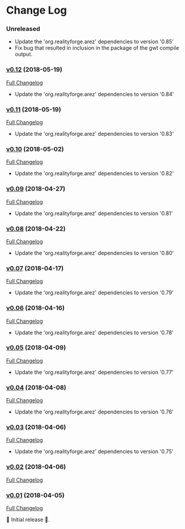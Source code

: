 # Change Log

### Unreleased

* Update the 'org.realityforge.arez' dependencies to version '0.85'
* Fix bug that resulted in inclusion in the package of the gwt compile output.

### [v0.12](https://github.com/arez/arez-idlestatus/tree/v0.12) (2018-05-19)
[Full Changelog](https://github.com/arez/arez-idlestatus/compare/v0.11...v0.12)

* Update the 'org.realityforge.arez' dependencies to version '0.84'

### [v0.11](https://github.com/arez/arez-idlestatus/tree/v0.11) (2018-05-19)
[Full Changelog](https://github.com/arez/arez-idlestatus/compare/v0.10...v0.11)

* Update the 'org.realityforge.arez' dependencies to version '0.83'

### [v0.10](https://github.com/arez/arez-idlestatus/tree/v0.10) (2018-05-02)
[Full Changelog](https://github.com/arez/arez-idlestatus/compare/v0.09...v0.10)

* Update the 'org.realityforge.arez' dependencies to version '0.82'

### [v0.09](https://github.com/arez/arez-idlestatus/tree/v0.09) (2018-04-27)
[Full Changelog](https://github.com/arez/arez-idlestatus/compare/v0.08...v0.09)

* Update the 'org.realityforge.arez' dependencies to version '0.81'

### [v0.08](https://github.com/arez/arez-idlestatus/tree/v0.08) (2018-04-22)
[Full Changelog](https://github.com/arez/arez-idlestatus/compare/v0.07...v0.08)

* Update the 'org.realityforge.arez' dependencies to version '0.80'

### [v0.07](https://github.com/arez/arez-idlestatus/tree/v0.07) (2018-04-17)
[Full Changelog](https://github.com/arez/arez-idlestatus/compare/v0.06...v0.07)

* Update the 'org.realityforge.arez' dependencies to version '0.79'

### [v0.06](https://github.com/arez/arez-idlestatus/tree/v0.06) (2018-04-16)
[Full Changelog](https://github.com/arez/arez-idlestatus/compare/v0.05...v0.06)

* Update the 'org.realityforge.arez' dependencies to version '0.78'

### [v0.05](https://github.com/arez/arez-idlestatus/tree/v0.05) (2018-04-09)
[Full Changelog](https://github.com/arez/arez-idlestatus/compare/v0.04...v0.05)

* Update the 'org.realityforge.arez' dependencies to version '0.77'

### [v0.04](https://github.com/arez/arez-idlestatus/tree/v0.04) (2018-04-08)
[Full Changelog](https://github.com/arez/arez-idlestatus/compare/v0.03...v0.04)

* Update the 'org.realityforge.arez' dependencies to version '0.76'

### [v0.03](https://github.com/arez/arez-idlestatus/tree/v0.03) (2018-04-06)
[Full Changelog](https://github.com/arez/arez-idlestatus/compare/v0.02...v0.03)

* Update the 'org.realityforge.arez' dependencies to version '0.75'

### [v0.02](https://github.com/arez/arez-idlestatus/tree/v0.02) (2018-04-06)
[Full Changelog](https://github.com/arez/arez-idlestatus/compare/v0.01...v0.02)

### [v0.01](https://github.com/arez/arez-idlestatus/tree/v0.01) (2018-04-05)
[Full Changelog](https://github.com/arez/arez-idlestatus/compare/0286b8f83a539f5cb5923541c2f9eb893f7e24df...v0.01)

 ‎🎉	Initial release ‎🎉.
